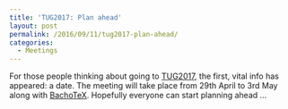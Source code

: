 ```yaml
---
title: 'TUG2017: Plan ahead'
layout: post
permalink: /2016/09/11/tug2017-plan-ahead/
categories:
  - Meetings
---
```

For those people thinking about going to [TUG2017](https://tug.org/tug2017/), the first, vital info has appeared: a date. The meeting will take place from 29th April to 3rd May along with [BachoTeX](http://www.gust.org.pl/bachotex/). Hopefully everyone can start planning ahead ...
